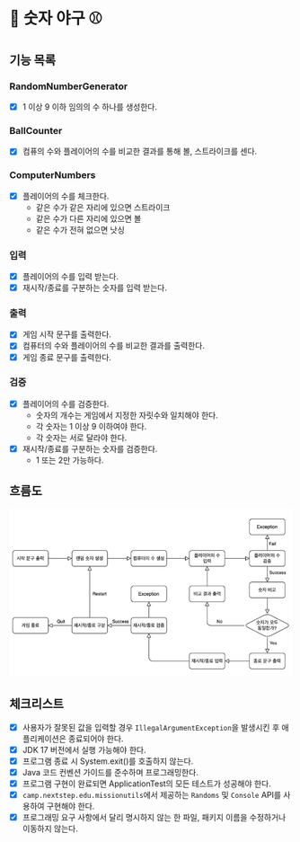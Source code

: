 # 🔢 숫자 야구 ⚾

## 기능 목록

### RandomNumberGenerator
- [x] 1 이상 9 이하 임의의 수 하나를 생성한다.

### BallCounter
- [x] 컴퓨의 수와 플레이어의 수를 비교한 결과를 통해 볼, 스트라이크를 센다.

### ComputerNumbers
- [x] 플레이어의 수를 체크한다.
  - 같은 수가 같은 자리에 있으면 스트라이크 
  - 같은 수가 다른 자리에 있으면 볼 
  - 같은 수가 전혀 없으면 낫싱

### 입력
- [x] 플레이어의 수를 입력 받는다.
- [x] 재시작/종료를 구분하는 숫자를 입력 받는다.

### 출력
- [x] 게임 시작 문구를 출력한다.
- [x] 컴퓨터의 수와 플레이어의 수를 비교한 결과를 출력한다.
- [x] 게임 종료 문구를 출력한다.

### 검증
- [x] 플레이어의 수를 검증한다.
  - 숫자의 개수는 게임에서 지정한 자릿수와 일치해야 한다.
  - 각 숫자는 1 이상 9 이하여야 한다.
  - 각 숫자는 서로 달라야 한다.
- [x] 재시작/종료를 구분하는 숫자를 검증한다.
  - 1 또는 2만 가능하다.

## 흐름도
<img src="baseball_flow.png">

## 체크리스트
- [x] 사용자가 잘못된 값을 입력할 경우 `IllegalArgumentException`을 발생시킨 후 애플리케이션은 종료되어야 한다.
- [x] JDK 17 버전에서 실행 가능해야 한다.
- [x] 프로그램 종료 시 System.exit()를 호출하지 않는다.
- [x] Java 코드 컨벤션 가이드를 준수하며 프로그래밍한다.
- [x] 프로그램 구현이 완료되면 ApplicationTest의 모든 테스트가 성공해야 한다.
- [x] `camp.nextstep.edu.missionutils`에서 제공하는 `Randoms` 및 `Console` API를 사용하여 구현해야 한다.
- [x] 프로그래밍 요구 사항에서 달리 명시하지 않는 한 파일, 패키지 이름을 수정하거나 이동하지 않는다.
